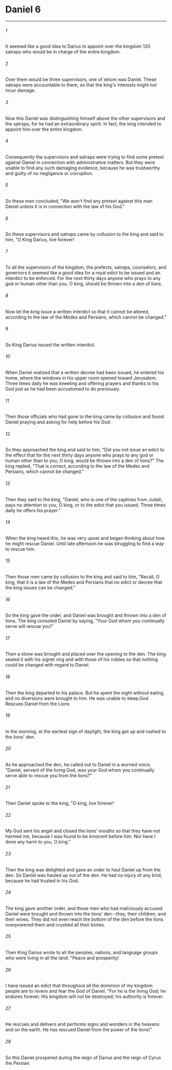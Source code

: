 # Daniel 6
***



###### 1 
It seemed like a good idea to Darius to appoint over the kingdom 120 satraps who would be in charge of the entire kingdom. 

###### 2 
Over them would be three supervisors, one of whom was Daniel. These satraps were accountable to them, so that the king's interests might not incur damage. 

###### 3 
Now this Daniel was distinguishing himself above the other supervisors and the satraps, for he had an extraordinary spirit. In fact, the king intended to appoint him over the entire kingdom. 

###### 4 
Consequently the supervisors and satraps were trying to find some pretext against Daniel in connection with administrative matters. But they were unable to find any such damaging evidence, because he was trustworthy and guilty of no negligence or corruption. 

###### 5 
So these men concluded, "We won't find any pretext against this man Daniel unless it is in connection with the law of his God." 

###### 6 
So these supervisors and satraps came by collusion to the king and said to him, "O King Darius, live forever! 

###### 7 
To all the supervisors of the kingdom, the prefects, satraps, counselors, and governors it seemed like a good idea for a royal edict to be issued and an interdict to be enforced. For the next thirty days anyone who prays to any god or human other than you, O king, should be thrown into a den of lions. 

###### 8 
Now let the king issue a written interdict so that it cannot be altered, according to the law of the Medes and Persians, which cannot be changed." 

###### 9 
So King Darius issued the written interdict. 

###### 10 
When Daniel realized that a written decree had been issued, he entered his home, where the windows in his upper room opened toward Jerusalem. Three times daily he was kneeling and offering prayers and thanks to his God just as he had been accustomed to do previously. 

###### 11 
Then those officials who had gone to the king came by collusion and found Daniel praying and asking for help before his God. 

###### 12 
So they approached the king and said to him, "Did you not issue an edict to the effect that for the next thirty days anyone who prays to any god or human other than to you, O king, would be thrown into a den of lions?" The king replied, "That is correct, according to the law of the Medes and Persians, which cannot be changed." 

###### 13 
Then they said to the king, "Daniel, who is one of the captives from Judah, pays no attention to you, O king, or to the edict that you issued. Three times daily he offers his prayer." 

###### 14 
When the king heard this, he was very upset and began thinking about how he might rescue Daniel. Until late afternoon he was struggling to find a way to rescue him. 

###### 15 
Then those men came by collusion to the king and said to him, "Recall, O king, that it is a law of the Medes and Persians that no edict or decree that the king issues can be changed." 

###### 16 
So the king gave the order, and Daniel was brought and thrown into a den of lions. The king consoled Daniel by saying, "Your God whom you continually serve will rescue you!" 

###### 17 
Then a stone was brought and placed over the opening to the den. The king sealed it with his signet ring and with those of his nobles so that nothing could be changed with regard to Daniel. 

###### 18 
Then the king departed to his palace. But he spent the night without eating, and no diversions were brought to him. He was unable to sleep.God Rescues Daniel from the Lions 

###### 19 
In the morning, at the earliest sign of daylight, the king got up and rushed to the lions' den. 

###### 20 
As he approached the den, he called out to Daniel in a worried voice, "Daniel, servant of the living God, was your God whom you continually serve able to rescue you from the lions?" 

###### 21 
Then Daniel spoke to the king, "O king, live forever! 

###### 22 
My God sent his angel and closed the lions' mouths so that they have not harmed me, because I was found to be innocent before him. Nor have I done any harm to you, O king." 

###### 23 
Then the king was delighted and gave an order to haul Daniel up from the den. So Daniel was hauled up out of the den. He had no injury of any kind, because he had trusted in his God. 

###### 24 
The king gave another order, and those men who had maliciously accused Daniel were brought and thrown into the lions' den--they, their children, and their wives. They did not even reach the bottom of the den before the lions overpowered them and crushed all their bones. 

###### 25 
Then King Darius wrote to all the peoples, nations, and language groups who were living in all the land: "Peace and prosperity! 

###### 26 
I have issued an edict that throughout all the dominion of my kingdom people are to revere and fear the God of Daniel. "For he is the living God; he endures forever. His kingdom will not be destroyed; his authority is forever. 

###### 27 
He rescues and delivers and performs signs and wonders in the heavens and on the earth. He has rescued Daniel from the power of the lions!" 

###### 28 
So this Daniel prospered during the reign of Darius and the reign of Cyrus the Persian.
